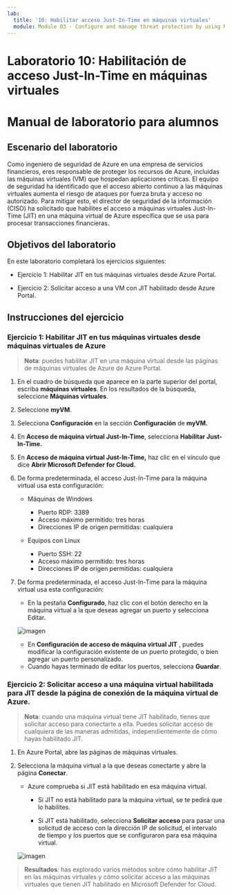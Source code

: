 ```yaml
---
lab:
  title: '10: Habilitar acceso Just-In-Time en máquinas virtuales'
  module: Module 03 - Configure and manage threat protection by using Microsoft Defender for Cloud
---
```


# Laboratorio 10: Habilitación de acceso Just-In-Time en máquinas virtuales

# Manual de laboratorio para alumnos

## Escenario del laboratorio

Como ingeniero de seguridad de Azure en una empresa de servicios financieros, eres responsable de proteger los recursos de Azure, incluidas las máquinas virtuales (VM) que hospedan aplicaciones críticas. El equipo de seguridad ha identificado que el acceso abierto continuo a las máquinas virtuales aumenta el riesgo de ataques por fuerza bruta y acceso no autorizado. Para mitigar esto, el director de seguridad de la información (CISO) ha solicitado que habilites el acceso a máquinas virtuales Just-In-Time (JIT) en una máquina virtual de Azure específica que se usa para procesar transacciones financieras.

## Objetivos del laboratorio

En este laboratorio completará los ejercicios siguientes:

- Ejercicio 1: Habilitar JIT en tus máquinas virtuales desde Azure Portal.

- Ejercicio 2: Solicitar acceso a una VM con JIT habilitado desde Azure Portal.

## Instrucciones del ejercicio 

### Ejercicio 1: Habilitar JIT en tus máquinas virtuales desde máquinas virtuales de Azure

>**Nota**: puedes habilitar JIT en una máquina virtual desde las páginas de máquinas virtuales de Azure de Azure Portal.

1. En el cuadro de búsqueda que aparece en la parte superior del portal, escriba **máquinas virtuales**. En los resultados de la búsqueda, seleccione **Máquinas virtuales**.

2. Seleccione **myVM**.
 
3. Selecciona **Configuración** en la sección **Configuración** de **myVM.**
   
4. En **Acceso de máquina virtual Just-In-Time**, selecciona **Habilitar Just-In-Time.**

5. En **Acceso de máquina virtual Just-In-Time,** haz clic en el vínculo que dice **Abrir Microsoft Defender for Cloud.**

6. De forma predeterminada, el acceso Just-In-Time para la máquina virtual usa esta configuración:

   - Máquinas de Windows
   
     - Puerto RDP: 3389
     - Acceso máximo permitido: tres horas
     - Direcciones IP de origen permitidas: cualquiera

   - Equipos con Linux
     - Puerto SSH: 22
     - Acceso máximo permitido: tres horas
     - Direcciones IP de origen permitidas: cualquiera
   
7. De forma predeterminada, el acceso Just-In-Time para la máquina virtual usa esta configuración:

   - En la pestaña **Configurado**, haz clic con el botón derecho en la máquina virtual a la que deseas agregar un puerto y selecciona Editar.

   ![imagen](https://github.com/user-attachments/assets/aa4ded55-c5b1-4d40-b5a0-a4c33b9eb81b)
   
   - En **Configuración de acceso de máquina virtual JIT** , puedes modificar la configuración existente de un puerto protegido, o bien agregar un puerto personalizado.
   - Cuando hayas terminado de editar los puertos, selecciona **Guardar**.   

### Ejercicio 2: Solicitar acceso a una máquina virtual habilitada para JIT desde la página de conexión de la máquina virtual de Azure.

>**Nota**: cuando una máquina virtual tiene JIT habilitado, tienes que solicitar acceso para conectarte a ella. Puedes solicitar acceso de cualquiera de las maneras admitidas, independientemente de cómo hayas habilitado JIT.
   
1. En Azure Portal, abre las páginas de máquinas virtuales.

2. Selecciona la máquina virtual a la que deseas conectarte y abre la página **Conectar**.

   - Azure comprueba si JIT está habilitado en esa máquina virtual.

        - Si JIT no está habilitado para la máquina virtual, se te pedirá que lo habilites.
    
        - Si JIT está habilitado, selecciona **Solicitar acceso** para pasar una solicitud de acceso con la dirección IP de solicitud, el intervalo de tiempo y los puertos que se configuraron para esa máquina virtual.
    
   ![imagen](https://github.com/user-attachments/assets/f5d0b67c-7731-4261-b0eb-a56c505dadd4)

> **Resultados**: has explorado varios métodos sobre cómo habilitar JIT en las máquinas virtuales y cómo solicitar acceso a las máquinas virtuales que tienen JIT habilitado en Microsoft Defender for Cloud.
